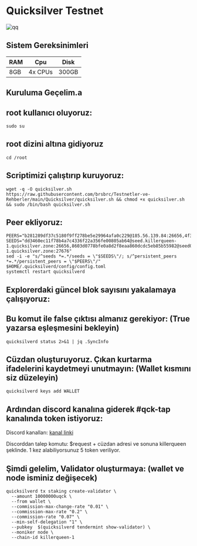 # Quicksilver Testnet

![qq](https://user-images.githubusercontent.com/107190154/185763787-fd8a0cdf-af74-42d0-a6d5-dd415be82c31.png)

## Sistem Gereksinimleri

|     RAM     |       Cpu      |      Disk      |
|-------------|----------------|----------------|
|     8GB     |    4x CPUs     |     300GB      |

## Kuruluma Geçelim.a

## root kullanıcı oluyoruz:
```
sudo su
```

## root dizini altına gidiyoruz
```
cd /root
```

## Scriptimizi çalıştırıp kuruyoruz:
```
wget -q -O quicksilver.sh https://raw.githubusercontent.com/brsbrc/Testnetler-ve-Rehberler/main/Quicksilver/quicksilver.sh && chmod +x quicksilver.sh && sudo /bin/bash quicksilver.sh
```

## Peer ekliyoruz:
```
PEERS="b281289df37c5180f9ff278be5e29964afa0c229@185.56.139.84:26656,4f35ab6008fc46cc50b103a337ec2266400eca2e@148.251.50.79:26656,90f4459126152d21983f42c8e86bc899cd618af6@116.202.15.183:11656,6ac91620bc5338e6f679835cc604769a213d362f@139.59.56.24:36366,f9d2dbf6c80f08d12d1bc8d07ffd3bafa4965160@95.214.55.43:26651,abe7397ff92a4ca61033ceac127b5fc3a9a4217f@65.108.98.218:25095,07bb0fd7af9dc819bb5bb850ea5d870281c3adfa@167.235.74.230:26656"
SEEDS="dd3460ec11f78b4a7c4336f22a356fe00805ab64@seed.killerqueen-1.quicksilver.zone:26656,8603d0778bfe0a8d2f8eaa860dcdc5eb85b55982@seed02.killerqueen-1.quicksilver.zone:27676"
sed -i -e "s/^seeds *=.*/seeds = \"$SEEDS\"/; s/^persistent_peers *=.*/persistent_peers = \"$PEERS\"/" $HOME/.quicksilverd/config/config.toml
systemctl restart quicksilverd
```

## Explorerdaki güncel blok sayısını yakalamaya çalışıyoruz:

## Bu komut ile false çıktısı almanız gerekiyor: (True yazarsa eşleşmesini bekleyin)
```
quicksilverd status 2>&1 | jq .SyncInfo
```

## Cüzdan oluşturuyoruz. Çıkan kurtarma ifadelerini kaydetmeyi unutmayın: (Wallet kısmını siz düzeleyin) 
```
quicksilverd keys add WALLET
```

## Ardından discord kanalına giderek #qck-tap kanalında token istiyoruz:

Discord kanalları: [kanal linki](https://discord.gg/fWCGsb7sE7) 

Discorddan talep komutu: $request + cüzdan adresi ve sonuna killerqueen şeklinde. 1 kez alabiliyorsunuz 5 token veriliyor.


## Şimdi gelelim, Validator oluşturmaya: (wallet ve node isminiz değişecek)
```
quicksilverd tx staking create-validator \
  --amount 10000000uqck \
  --from wallet \
  --commission-max-change-rate "0.01" \
  --commission-max-rate "0.2" \
  --commission-rate "0.07" \
  --min-self-delegation "1" \
  --pubkey  $(quicksilverd tendermint show-validator) \
  --moniker node \
  --chain-id killerqueen-1
```
